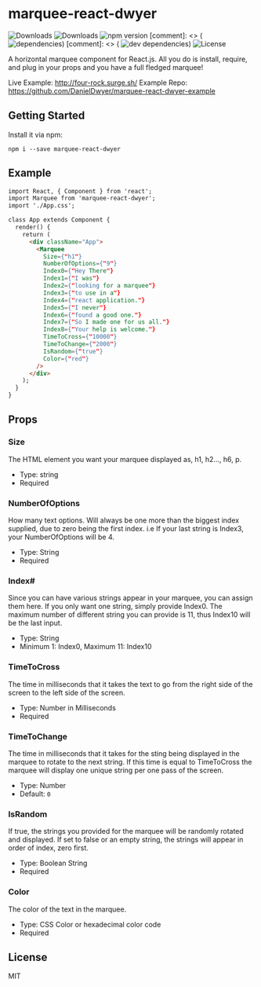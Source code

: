 # marquee-react-dwyer
![Downloads](https://img.shields.io/npm/dm/marquee-react-dwyer.svg)
![Downloads](https://img.shields.io/npm/dt/marquee-react-dwyer.svg)
![npm version](https://img.shields.io/npm/v/marquee-react-dwyer.svg)
[comment]: <> (![dependencies](https://img.shields.io/david/jcgertig/marquee-react-dwyer.svg))
[comment]: <> (
![dev dependencies](https://img.shields.io/david/dev/jcgertig/marquee-react-dwyer.svg))
![License](https://img.shields.io/npm/l/marquee-react-dwyer.svg)

A horizontal marquee component for React.js. All you do is install, require, and plug in your props and you have a full fledged marquee!

Live Example: http://four-rock.surge.sh/
Example Repo: https://github.com/DanielDwyer/marquee-react-dwyer-example

## Getting Started

Install it via npm:

```shell
npm i --save marquee-react-dwyer
```


## Example

```html
import React, { Component } from 'react';
import Marquee from 'marquee-react-dwyer';
import './App.css';

class App extends Component {
  render() {
    return (
      <div className="App">
        <Marquee
		  Size={"h1"}
		  NumberOfOptions={"9"}
		  Index0={"Hey There"}
		  Index1={"I was"}
		  Index2={"looking for a marquee"}
		  Index3={"to use in a"}
		  Index4={"react application."}
		  Index5={"I never"}
		  Index6={"found a good one."}
		  Index7={"So I made one for us all."}
		  Index8={"Your help is welcome."}
		  TimeToCross={"10000"}
		  TimeToChange={"2000"}
		  IsRandom={"true"}
		  Color={"red"}
		/>
      </div>
    );
  }
}
```

## Props

### Size
The HTML element you want your marquee displayed as, h1, h2..., h6, p.

- Type: string
- Required

### NumberOfOptions
How many text options. Will always be one more than the biggest index supplied, due to zero being the first index. i.e If your last string is Index3, your NumberOfOptions will be 4.

- Type: String
- Required



### Index#
Since you can have various strings appear in your marquee, you can assign them here. If you only want one string, simply provide Index0. The maximum number of different string you can provide is 11, thus Index10 will be the last input.

- Type: String
- Minimum 1: Index0, Maximum 11: Index10

### TimeToCross
The time in milliseconds that it takes the text to go from the right side of the screen to the left side of the screen.

- Type: Number in Milliseconds
- Required

### TimeToChange
The time in milliseconds that it takes for the sting being displayed in the marquee to rotate to the next string. If this time is equal to TimeToCross the marquee will display one unique string per one pass of the screen.

- Type: Number
- Default: `0`


### IsRandom
If true, the strings you provided for the marquee will be randomly rotated and displayed. If set to false or an empty string, the strings will appear in order of index, zero first.

- Type: Boolean String
- Required

### Color
The color of the text in the marquee.

- Type: CSS Color or hexadecimal color code
- Required

## License

MIT
